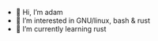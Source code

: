- 👋 Hi, I’m adam
- 👀 I’m interested in GNU/linux, bash & rust
- 🌱 I’m currently learning rust


<!---
exadisme/exadisme is a ✨ special ✨ repository because its `README.md` (this file) appears on your GitHub profile.
You can click the Preview link to take a look at your changes.
--->

